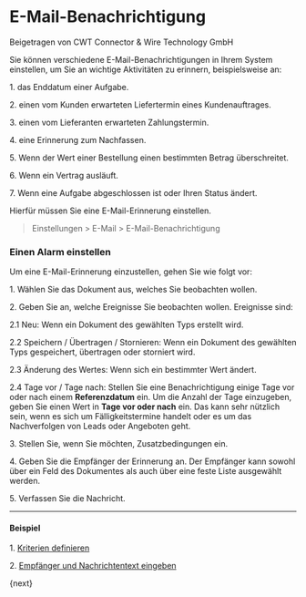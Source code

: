 # E-Mail-Benachrichtigung
<span class="text-muted contributed-by">Beigetragen von CWT Connector & Wire Technology GmbH</span>

Sie können verschiedene E-Mail-Benachrichtigungen in Ihrem System einstellen, um Sie an wichtige Aktivitäten zu erinnern, beispielsweise an:

1\. das Enddatum einer Aufgabe.

2\. einen vom Kunden erwarteten Liefertermin eines Kundenauftrages.

3\. einen vom Lieferanten erwarteten Zahlungstermin.

4\. eine Erinnerung zum Nachfassen.

5\. Wenn der Wert einer Bestellung einen bestimmten Betrag überschreitet.

6\. Wenn ein Vertrag ausläuft.

7\. Wenn eine Aufgabe abgeschlossen ist oder Ihren Status ändert.

Hierfür müssen Sie eine E-Mail-Erinnerung einstellen.

> Einstellungen > E-Mail > E-Mail-Benachrichtigung

### Einen Alarm einstellen

Um eine E-Mail-Erinnerung einzustellen, gehen Sie wie folgt vor:

1\. Wählen Sie das Dokument aus, welches Sie beobachten wollen.

2\. Geben Sie an, welche Ereignisse Sie beobachten wollen. Ereignisse sind:

2\.1 Neu: Wenn ein Dokument des gewählten Typs erstellt wird.

2\.2 Speichern / Übertragen / Stornieren: Wenn ein Dokument des gewählten Typs gespeichert, übertragen oder storniert wird.

2\.3 Änderung des Wertes: Wenn sich ein bestimmter Wert ändert.

2\.4 Tage vor / Tage nach: Stellen Sie eine Benachrichtigung einige Tage vor oder nach einem **Referenzdatum** ein. Um die Anzahl der Tage einzugeben, geben Sie einen Wert in **Tage vor oder nach** ein. Das kann sehr nützlich sein, wenn es sich um Fälligkeitstermine handelt oder es um das Nachverfolgen von Leads oder Angeboten geht.

3\. Stellen Sie, wenn Sie möchten, Zusatzbedingungen ein.

4\. Geben Sie die Empfänger der Erinnerung an. Der Empfänger kann sowohl über ein Feld des Dokumentes als auch über eine feste Liste ausgewählt werden.

5\. Verfassen Sie die Nachricht.

---

#### Beispiel
1\. [Kriterien definieren](<img class="screenshot" src="{{docs_base_url}}/assets/img/setup/email/email-alert-1.png">)

2\. [Empfänger und Nachrichtentext eingeben](<img class="screenshot" src="{{docs_base_url}}/assets/img/setup/email/email-alert-2.png">)

{next}
